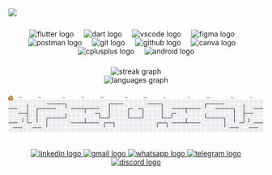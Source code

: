 <div>
  <img style="100%" src="https://capsule-render.vercel.app/api?type=waving&height=100&section=header&reversal=false&text=Yousef%20Sh3ban&fontSize=70&fontColor=3fb6d3&fontAlign=50&fontAlignY=50&rotate=0&stroke=02569b&strokeWidth=1&animation=twinkling&descSize=20&descAlign=50&descAlignY=50&textBg=false&theme=cobalt"  />
</div>

###

<div align="center">
  <img src="https://cdn.simpleicons.org/flutter/02569B" height="40" alt="flutter logo"  />
  <img width="12" />
  <img src="https://cdn.simpleicons.org/dart/0175C2" height="40" alt="dart logo"  />
  <img width="12" />
  <img src="https://cdn.jsdelivr.net/gh/devicons/devicon/icons/vscode/vscode-original.svg" height="40" alt="vscode logo"  />
  <img width="12" />
  <img src="https://cdn.simpleicons.org/figma/F24E1E" height="40" alt="figma logo"  />
  <img width="12" />
  <img src="https://cdn.simpleicons.org/postman/FF6C37" height="40" alt="postman logo"  />
  <img width="12" />
  <img src="https://cdn.jsdelivr.net/gh/devicons/devicon/icons/git/git-original.svg" height="40" alt="git logo"  />
  <img width="12" />
  <img src="https://cdn.simpleicons.org/github/181717" height="40" alt="github logo"  />
  <img width="12" />
  <img src="https://cdn.simpleicons.org/canva/00C4CC" height="40" alt="canva logo"  />
  <img width="12" />
  <img src="https://cdn.simpleicons.org/c++/00599C" height="40" alt="cplusplus logo"  />
  <img width="12" />
  <img src="https://img.shields.io/badge/Android-3DDC84?logo=android&logoColor=black&style=for-the-badge" height="40" alt="android logo"  />
</div>

###

<div align="center">
  <img src="https://streak-stats.demolab.com?user=Yousef-sh3ban&locale=en&mode=weekly&theme=dracula&hide_border=false&border_radius=5&date_format=j/n%5B/Y%5D&order=3" height="150" alt="streak graph" /> <br>
  <img src="https://github-readme-stats.vercel.app/api/top-langs?username=Yousef-sh3ban&locale=en&hide_title=false&layout=compact&card_width=320&langs_count=6&theme=dracula&hide_border=false&order=2" height="150" alt="languages graph"  />
</div>

###

<picture>
  <source media="(prefers-color-scheme: dark)" srcset="https://raw.githubusercontent.com/Yousef-sh3ban/Yousef-sh3ban/output/pacman-contribution-graph-dark.svg">
  <source media="(prefers-color-scheme: light)" srcset="https://raw.githubusercontent.com/Yousef-sh3ban/Yousef-sh3ban/output/pacman-contribution-graph.svg">
  <img alt="pacman contribution graph" src="https://raw.githubusercontent.com/Yousef-sh3ban/Yousef-sh3ban/output/pacman-contribution-graph.svg">
</picture>

###

<div align="center">
  <a href="https://www.linkedin.com/in/yousef-shaban1551" target="_blank">
    <img src="https://raw.githubusercontent.com/maurodesouza/profile-readme-generator/master/src/assets/icons/social/linkedin/default.svg" width="52" height="40" alt="linkedin logo"  />
  </a>
  <a href="yousefshaban1551@gmail.com" target="_blank">
    <img src="https://raw.githubusercontent.com/maurodesouza/profile-readme-generator/master/src/assets/icons/social/gmail/default.svg" width="52" height="40" alt="gmail logo"  />
  </a>
  <a href="https://wa.me/201062653834" target="_blank">
    <img src="https://raw.githubusercontent.com/maurodesouza/profile-readme-generator/master/src/assets/icons/social/whatsapp/default.svg" width="52" height="40" alt="whatsapp logo"  />
  </a>
  <a href="https://t.me/THE_SH3BAN" target="_blank">
    <img src="https://raw.githubusercontent.com/maurodesouza/profile-readme-generator/master/src/assets/icons/social/telegram/default.svg" width="52" height="40" alt="telegram logo"  />
  </a>
  <a href="yousef1551" target="_blank">
    <img src="https://raw.githubusercontent.com/maurodesouza/profile-readme-generator/master/src/assets/icons/social/discord/default.svg" width="52" height="40" alt="discord logo"  />
  </a>
</div>

###
